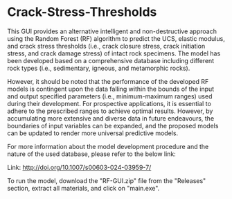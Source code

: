 # Crack-Stress-Thresholds
This GUI provides an alternative intelligent and non-destructive approach using the Random Forest (RF) algorithm to predict the UCS, elastic modulus, and crack stress thresholds (i.e., crack closure stress, crack initiation stress, and crack damage stress) of intact rock specimens. The model has been developed based on a comprehensive database including different rock types (i.e., sedimentary, igneous, and metamorphic rocks). 

However, it should be noted that the performance of the developed RF models is contingent upon the data falling within the bounds of the input and output specified parameters (i.e., minimum-maximum ranges) used during their development. For prospective applications, it is essential to adhere to the prescribed ranges to achieve optimal results. However, by accumulating more extensive and diverse data in future endeavours, the boundaries of input variables can be expanded, and the proposed models can be updated to render more universal predictive models.

For more information about the model development procedure and the nature of the used database, please refer to the below link:

Link: http://doi.org/10.1007/s00603-024-03959-7/    

To run the model, download the "RF-GUI.zip" file from the "Releases" section, extract all materials, and click on "main.exe". 
